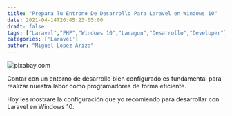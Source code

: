 ```yaml
---
title: "Prepara Tu Entrono De Desarrollo Para Laravel en Windows 10"
date: 2021-04-14T20:45:23-05:00
draft: false
tags: ["Laravel","PHP","Windows 10","Laragon","Desarrollo","Developer"]
categories: ['Laravel']
author: "Miguel Lopez Ariza"
---
```


![pixabay.com](https://cdn.pixabay.com/photo/2016/10/19/00/02/wrench-1751855_960_720.jpg)

Contar con un entorno de desarrollo bien configurado es fundamental para realizar nuestra labor como programadores de forma eficiente.

Hoy les mostrare la configuración que yo recomiendo  para desarrollar con Laravel en Windows 10.


